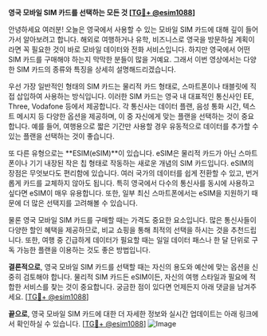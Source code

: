**영국 모바일 SIM 카드를 선택하는 모든 것 [[TG💪+ @esim1088](https://t.me/s/esim1088)]**

안녕하세요 여러분! 오늘은 영국에서 사용할 수 있는 모바일 SIM 카드에 대해 깊이 들어가서 알아보려고 합니다. 해외로 여행하거나 유학, 비즈니스로 영국을 방문하실 계획이라면 꼭 필요한 것이 바로 모바일 데이터와 전화 서비스입니다. 하지만 영국에서 어떤 SIM 카드를 구매해야 하는지 막막한 분들이 많을 거예요. 그래서 이번 영상에서는 다양한 SIM 카드의 종류와 특징을 상세히 설명해드리겠습니다.

우선 가장 일반적인 형태의 SIM 카드는 물리적 카드 형태로, 스마트폰이나 태블릿에 직접 삽입하여 사용하는 방식입니다. 이러한 SIM 카드는 영국 내 대표적인 통신사인 EE, Three, Vodafone 등에서 제공합니다. 각 통신사는 데이터 플랜, 음성 통화 시간, 텍스트 메시지 등 다양한 옵션을 제공하며, 이 중 자신에게 맞는 플랜을 선택하는 것이 중요합니다. 예를 들어, 여행용으로 짧은 기간만 사용할 경우 유동적으로 데이터를 추가할 수 있는 플랜을 선택하는 것이 좋습니다.

또 다른 유형으로는 **ESIM(eSIM)**이 있습니다. eSIM은 물리적 카드가 아닌 스마트폰이나 기기 내장된 작은 칩 형태로 작동하는 새로운 개념의 SIM 카드입니다. eSIM의 장점은 무엇보다도 편리함에 있습니다. 여러 국가의 데이터를 쉽게 전환할 수 있고, 번거롭게 카드를 교체하지 않아도 됩니다. 특히 영국에서 다수의 통신사를 동시에 사용하고 싶다면 eSIM이 매우 유용합니다. 또한, 일부 최신 스마트폰에서는 eSIM을 지원하기 때문에 더 많은 선택지를 고려해볼 수 있습니다.

물론 영국 모바일 SIM 카드를 구매할 때는 가격도 중요한 요소입니다. 많은 통신사들이 다양한 할인 혜택을 제공하므로, 비교 쇼핑을 통해 최적의 선택을 하시는 것을 추천드립니다. 또한, 여행 중 긴급하게 데이터가 필요할 때는 일일 데이터 패스나 한 달 단위로 구독 가능한 플랜을 이용하는 것도 좋은 방법입니다.

**결론적으로**, 영국 모바일 SIM 카드를 선택할 때는 자신의 용도와 예산에 맞는 옵션을 신중히 검토해야 합니다. 물리적 SIM 카드든 eSIM이든, 자신의 여행 스타일과 필요에 적합한 서비스를 찾는 것이 중요합니다. 궁금한 점이 있다면 언제든지 아래 댓글을 남겨주세요. [[TG💪+ @esim1088](https://t.me/s/esim1088)]

**끝으로**, 영국 모바일 SIM 카드에 대한 더 자세한 정보와 실시간 업데이트는 아래 링크에서 확인하실 수 있습니다. [[TG💪+ @esim1088](https://t.me/s/esim1088)] ![Image](https://i.postimg.cc/Y0z9fWf4/image.png)